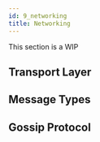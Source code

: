 ```yaml
---
id: 9_networking
title: Networking
---
```


This section is a WIP

## Transport Layer

## Message Types

## Gossip Protocol
